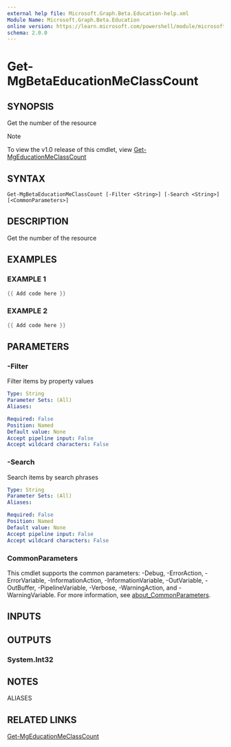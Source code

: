 ```yaml
---
external help file: Microsoft.Graph.Beta.Education-help.xml
Module Name: Microsoft.Graph.Beta.Education
online version: https://learn.microsoft.com/powershell/module/microsoft.graph.beta.education/get-mgbetaeducationmeclasscount
schema: 2.0.0
---
```


# Get-MgBetaEducationMeClassCount

## SYNOPSIS
Get the number of the resource

> [!NOTE]
> To view the v1.0 release of this cmdlet, view [Get-MgEducationMeClassCount](/powershell/module/Microsoft.Graph.Education/Get-MgEducationMeClassCount?view=graph-powershell-v1.0)

## SYNTAX

```
Get-MgBetaEducationMeClassCount [-Filter <String>] [-Search <String>] [<CommonParameters>]
```

## DESCRIPTION
Get the number of the resource

## EXAMPLES

### EXAMPLE 1
```powershell
{{ Add code here }}
```

### EXAMPLE 2
```powershell
{{ Add code here }}
```

## PARAMETERS

### -Filter
Filter items by property values

```yaml
Type: String
Parameter Sets: (All)
Aliases:

Required: False
Position: Named
Default value: None
Accept pipeline input: False
Accept wildcard characters: False
```

### -Search
Search items by search phrases

```yaml
Type: String
Parameter Sets: (All)
Aliases:

Required: False
Position: Named
Default value: None
Accept pipeline input: False
Accept wildcard characters: False
```

### CommonParameters
This cmdlet supports the common parameters: -Debug, -ErrorAction, -ErrorVariable, -InformationAction, -InformationVariable, -OutVariable, -OutBuffer, -PipelineVariable, -Verbose, -WarningAction, and -WarningVariable. For more information, see [about_CommonParameters](http://go.microsoft.com/fwlink/?LinkID=113216).

## INPUTS

## OUTPUTS

### System.Int32
## NOTES

ALIASES

## RELATED LINKS
[Get-MgEducationMeClassCount](/powershell/module/Microsoft.Graph.Education/Get-MgEducationMeClassCount?view=graph-powershell-v1.0)
